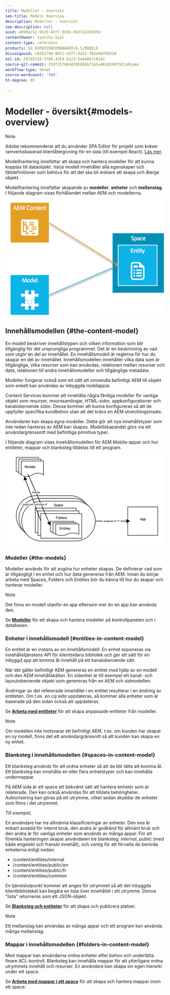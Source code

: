 ```yaml
---
title: Modeller - översikt
seo-title: Models Overview
description: Modeller - översikt
seo-description: null
uuid: e09dac52-9515-43f7-9d3b-6637e2283d59
contentOwner: Jyotika Syal
content-type: reference
products: SG_EXPERIENCEMANAGER/6.5/MOBILE
discoiquuid: c8281f98-9811-42f7-9a31-f82dd0f09319
exl-id: 50785534-5784-4354-b123-5e640b7c0242
source-git-commit: 259f257964829b65bb71b5a46583997581a91a4e
workflow-type: tm+mt
source-wordcount: '784'
ht-degree: 0%

---
```


# Modeller - översikt{#models-overview}

>[!NOTE]
>
>Adobe rekommenderar att du använder SPA Editor för projekt som kräver ramverksbaserad klientåtergivning för en sida (till exempel React). [Läs mer](/help/sites-developing/spa-overview.md).

Modellhantering innefattar att skapa och hantera modeller för att kunna kopplas till dataobjekt. Varje modell innehåller alla egenskaper och fältdefinitioner som behövs för att det ska bli enklare att skapa och återge objekt.

Modellhantering innefattar skapande av **modeller**, **enheter** och **mellanslag**. I följande diagram visas förhållandet mellan AEM och modellerna.

![chlimage_1-81](assets/chlimage_1-81.png)

## Innehållsmodellen {#the-content-model}

En modell beskriver innehållstypen och vilken information som blir tillgänglig för det ursprungliga programmet. Det är en beskrivning av vad som utgör en del av innehållet. En innehållsmodell är reglerna för hur du skapar en del av innehållet. Innehållsmodellen innehåller vilka data som är tillgängliga, vilka resurser som kan användas, relationen mellan resurser och data, relationen till andra innehållsmodeller och tillgängliga metadata.

Modeller fungerar också som ett sätt att omvandla befintligt AEM till objekt som enkelt kan användas av inbyggda mobilappar.

Content Services kommer att innehålla några färdiga modeller för vanliga objekt som resurser, resurssamlingar, HTML-sidor, appkonfigurationer och kanaloberoende sidor. Dessa kommer att kunna konfigureras så att de uppfyller specifika kundbehov utan att det krävs en AEM utvecklingsinsats.

Användaren kan skapa egna modeller. Detta gör att nya innehållstyper som inte redan hanteras av AEM kan skapas. Modellskapandet görs via ett användargränssnitt med befintliga primitiva typer.

I följande diagram visas innehållsmodellen för AEM Mobile-appar och hur entiteter, mappar och blanksteg tilldelas till ett program.

![chlimage_1-82](assets/chlimage_1-82.png)

### Modeller {#the-models}

Modeller används för att avgöra hur enheter skapas. De definierar vad som är tillgängligt i en enhet och hur data genereras från AEM. Innan du börjar arbeta med Spaces, Folders och Entities bör du känna till hur du skapar och hanterar modeller.

>[!NOTE]
>
>Det finns en modell utanför en app eftersom mer än en app kan använda den.
>

Se **[Modeller](/help/mobile/administer-mobile-apps.md)** för att skapa och hantera modeller på kontrollpanelen och i databasen.

### Enheter i innehållsmodell {#entities-in-content-model}

En entitet är en instans av en innehållsmodell. En enhet exponeras via innehållstjänstens API för klientsidans bibliotek och ger ett sätt för en inbyggd app att komma åt innehåll på ett kanaloberoende sätt.

När det gäller befintligt AEM genereras en entitet med hjälp av en modell och den AEM innehållskällan. En sidenhet är till exempel ett kanal- och layoutoberoende objekt som genereras från en AEM och sidmodellen.

Ändringar av det refererade innehållet i en entitet resulterar i en ändring av entiteten. Om t.ex. en *cq:sida* uppdateras, så kommer alla enheter som är baserade på den sidan också att uppdateras.

Se **[Arbeta med entiteter](/help/mobile/spaces-and-entities.md)** för att skapa anpassade entiteter från modeller.

>[!NOTE]
>
>Om modellen inte motsvarar ett befintligt AEM, t.ex. om kunden har skapat en ny modell, finns det ett användargränssnitt så att kunden kan skapa en ny enhet.
>

### Blanksteg i innehållsmodellen {#spaces-in-content-model}

Ett blanksteg används för att ordna enheter så att de blir lätta att komma åt. Ett blanksteg kan innehålla en eller flera enhetstyper och kan innehålla undermappar.

På AEM sida är ett space ett bekvämt sätt att hantera enheter som är relaterade. Den kan också användas för att tilldela behörigheter. Auktorisering kan göras på ett utrymme, vilket sedan skyddar de enheter som finns i det utrymmet.

*Till exempel*,

En användare har tre allmänna klassificeringar av enheter. Den ena är enbart avsedd för internt bruk, den andra är godkänd för allmänt bruk och den andra är för vanliga enheter som används av många appar. För att förenkla hanteringen skapar användaren tre blanksteg: *internal*, *public* (med både engelskt och franskt innehåll), och *vanlig* för att förvalta de berörda enheterna enligt nedan:

* /content/entities/internal
* /content/entities/public/en
* /content/entities/public/fr
* /content/entities/common

En tjänstslutpunkt kommer att anges för utrymmet så att det inbyggda klientbiblioteket kan begära en lista över innehållet i ett utrymme. Denna &quot;lista&quot; returneras som ett JSON-objekt.

Se **[Blanksteg och entiteter](/help/mobile/spaces-and-entities.md)** för att skapa och publicera platser.

>[!NOTE]
>
>Ett mellanslag kan användas av många appar och ett program kan använda många mellanslag.

### Mappar i innehållsmodellen {#folders-in-content-model}

Med mappar kan användarna ordna enheter efter behov och underlätta finare ACL-kontroll. Blanksteg kan innehålla mappar för att ytterligare ordna utrymmets innehåll och resurser. En användare kan skapa sin egen hierarki under ett space.

Se **[Arbeta med mappar i ett space](/help/mobile/spaces-and-entities.md)** för att skapa och hantera mappar inom ett space.
